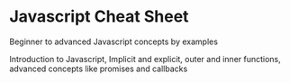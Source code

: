 # Javascript Cheat Sheet

Beginner to advanced Javascript concepts by examples

Introduction to Javascript, Implicit and explicit, outer and inner functions, advanced concepts like promises and callbacks
